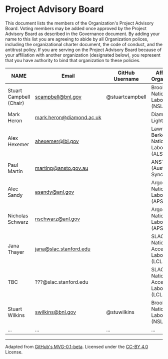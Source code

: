 # Project Advisory Board

This document lists the members of the Organization's Project Advisory Board. Voting members may be added once approved by the Project Advisory Board as described in the Governance document. By adding your name to this list you are agreeing to abide by all Organization polices, including the organizational charter document, the code of conduct, and the antitrust policy. If you are serving on the Project Advisory Board because of your affiliation with another organization (designated below), you represent that you have authority to bind that organization to these policies.

| **NAME** | **Email** | **GitHub Username** | **Affiliated Organization** |
| --- | --- | --- | --- |
| Stuart Campbell (Chair) | scampbell@bnl.gov | @stuartcampbell | 	Brookhaven National Laboratory (NSLS-II) |
| Mark Heron | mark.heron@diamond.ac.uk | | Diamond Light Source |
| Alex Hexemer | ahexemer@lbl.gov | | Lawrence Berkeley National Laboratory (ALS) |
| Paul Martin | martinp@ansto.gov.au | | ANSTO (Australian Synchrotron) |
| Alec Sandy | asandy@anl.gov | | Argonne National Laboratory (APS) |
| Nicholas Schwarz | nschwarz@anl.gov | | Argonne National Laboratory (APS) |
| Jana Thayer | jana@slac.stanford.edu | | SLAC National Accelerator Laboratory (LCLS) | 
| TBC | ???@slac.stanford.edu | | SLAC National Accelerator Laboratory (LCLS) | 
| Stuart Wilkins | swilkins@bnl.gov | @stuwilkins | 	Brookhaven National Laboratory (NSLS-II) |
|  ... | ... | ... | ... |

---
Adapted from [GitHub's MVG-0.1-beta](https://github.com/github/MVG). Licensed under the [CC-BY 4.0](https://creativecommons.org/licenses/by-sa/4.0/) License.
